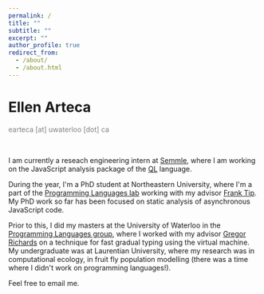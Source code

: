 ```yaml
---
permalink: /
title: ""
subtitle: ""
excerpt: ""
author_profile: true
redirect_from: 
  - /about/
  - /about.html
---
```


# Ellen Arteca
<span style="color:gray">earteca [at] uwaterloo [dot] ca</span>

&nbsp;

I am currently a reseach engineering intern at <span style="color:blue"><a href="https://semmle.com/">Semmle</a></span>, where I am working on the JavaScript analysis package of the <span style="color:blue"><a href="https://github.com/Semmle/ql/">QL</a></span> language.

During the year, I'm a PhD student at Northeastern University, where I'm a part of the <span style="color:blue"><a href="https://prl.ccs.neu.edu/">Programming Languages lab</a></span> working with my advisor <span style="color:blue"><a href="https://www.franktip.org/">Frank Tip</a></span>. 
My PhD work so far has been focused on static analysis of asynchronous JavaScript code.

Prior to this, I did my masters at the University of Waterloo in the <span style="color:blue"><a href="https://plg.uwaterloo.ca/">Programming Languages group</a></span>, where I worked with my advisor <span style="color:blue"><a href="http://the.gregor.institute/">Gregor Richards</a></span> on a technique for fast gradual typing using the virtual machine.
My undergraduate was at Laurentian University, where my research was in computational ecology, in fruit fly population modelling (there was a time where I didn't work on programming languages!).

Feel free to email me. 

